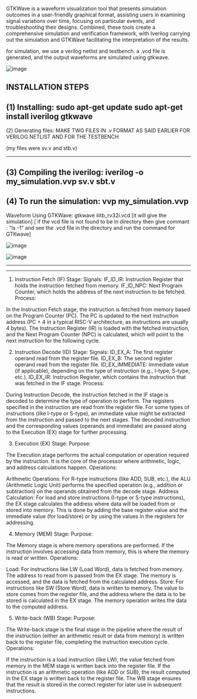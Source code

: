 GTKWave is a waveform visualization tool that presents simulation outcomes in a user-friendly graphical format, assisting users in examining signal variations over time, focusing on particular events, and troubleshooting their designs. Combined, these tools create a comprehensive simulation and verification framework, with Iverilog carrying out the simulation and GTKWave facilitating the interpretation of the results.

for simulation, we use a verilog netlist and testbench. a .vcd file is generated, and the output waveforms are simulated using gtkwave.


![image](https://github.com/user-attachments/assets/0613b508-1962-47d5-80e1-96f2018c788b)


INSTALLATION STEPS
-----------------------

(1) Installing:
sudo apt-get update
sudo apt-get install iverilog gtkwave
-------------------------------


(2) Generating files:
MAKE TWO FILES IN .v FORMAT AS SAID EARLIER FOR VERILOG NETLIST AND FOR THE TESTBENCH

(my files were sv.v and stb.v)

-----------------------------------

(3) Compiling the iverilog:
iverilog -o my_simulation.vvp sv.v sbt.v
--------------------------------



(4) To run the simulation:
vvp my_simulation.vvp
------------------------------------
Waveform Using GTKWave:
gtkwave iiitb_rv32i.vcd
[it will give the simulation]
[ if the vcd file is not found to be in directory then give commant : "ls -1" and see the .vcd file in the directory and run the command for GTKwave]









![image](https://github.com/user-attachments/assets/51ed6a2c-f11d-4d2d-afb0-b7d75c446537)

![image](https://github.com/user-attachments/assets/472870db-fc98-4531-87a9-cd52dbc91fb4)





---------------------------------------------------------
---------------------------------------------------------

1. Instruction Fetch (IF) Stage:
Signals:
IF_ID_IR: Instruction Register that holds the instruction fetched from memory.
IF_ID_NPC: Next Program Counter, which holds the address of the next instruction to be fetched.
Process:

In the Instruction Fetch stage, the instruction is fetched from memory based on the Program Counter (PC).
The PC is updated to the next instruction address (PC + 4 in a typical RISC-V architecture, as instructions are usually 4 bytes).
The Instruction Register (IR) is loaded with the fetched instruction, and the Next Program Counter (NPC) is calculated, which will point to the next instruction for the following cycle.




2. Instruction Decode (ID) Stage:
Signals:
ID_EX_A: The first register operand read from the register file.
ID_EX_B: The second register operand read from the register file.
ID_EX_IMMEDIATE: Immediate value (if applicable), depending on the type of instruction (e.g., I-type, S-type, etc.).
ID_EX_IR: Instruction Register, which contains the instruction that was fetched in the IF stage.
Process:

During Instruction Decode, the instruction fetched in the IF stage is decoded to determine the type of operation to perform.
The registers specified in the instruction are read from the register file.
For some types of instructions (like I-type or S-type), an immediate value might be extracted from the instruction and passed to the next stages.
The decoded instruction and the corresponding values (operands and immediate) are passed along to the Execution (EX) stage for further processing.








3. Execution (EX) Stage:
Purpose:

The Execution stage performs the actual computation or operation required by the instruction. It is the core of the processor where arithmetic, logic, and address calculations happen.
Operations:

Arithmetic Operations: For R-type instructions (like ADD, SUB, etc.), the ALU (Arithmetic Logic Unit) performs the specified operation (e.g., addition or subtraction) on the operands obtained from the decode stage.
Address Calculation: For load and store instructions (I-type or S-type instructions), the EX stage calculates the address where data will be loaded from or stored into memory. This is done by adding the base register value and the immediate value (for load/store) or by using the values in the registers for addressing.






4. Memory (MEM) Stage:
Purpose:

The Memory stage is where memory operations are performed. If the instruction involves accessing data from memory, this is where the memory is read or written.
Operations:

Load: For instructions like LW (Load Word), data is fetched from memory. The address to read from is passed from the EX stage. The memory is accessed, and the data is fetched from the calculated address.
Store: For instructions like SW (Store Word), data is written to memory. The value to store comes from the register file, and the address where the data is to be stored is calculated in the EX stage. The memory operation writes the data to the computed address.




5. Write-back (WB) Stage:
Purpose:

The Write-back stage is the final stage in the pipeline where the result of the instruction (either an arithmetic result or data from memory) is written back to the register file, completing the instruction execution cycle.
Operations:

If the instruction is a load instruction (like LW), the value fetched from memory in the MEM stage is written back into the register file.
If the instruction is an arithmetic operation (like ADD or SUB), the result computed in the EX stage is written back to the register file.
The WB stage ensures that the result is stored in the correct register for later use in subsequent instructions.





